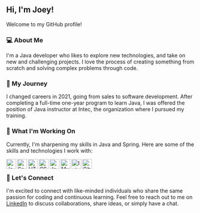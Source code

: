 ## Hi, I'm Joey!

Welcome to my GitHub profile!

### 💻 About Me
I'm a Java developer who likes to explore new technologies, and take on new and challenging projects. I love the process of creating something from scratch and solving complex problems through code.

### 🚀 My Journey
I changed careers in 2021, going from sales to software development. After completing a full-time one-year program to learn Java, I was offered the position of Java instructor at Intec, the organization where I pursued my training. 

### 🔭 What I'm Working On
Currently, I'm sharpening my skills in Java and Spring.
Here are some of the skills and technologies I work with:

<img align="left" alt="Java" width="26px" src="https://img.icons8.com/color/48/000000/java-coffee-cup-logo--v1.png" />
<img align="left" alt="Spring" width="26px" src="https://img.icons8.com/color/48/000000/spring-logo.png" />
<img align="left" alt="HTML5" width="26px" src="https://img.icons8.com/color/48/000000/html-5--v1.png" />
<img align="left" alt="CSS3" width="26px" src="https://img.icons8.com/color/48/000000/css3.png" />
<img align="left" alt="JavaScript" width="26px" src="https://img.icons8.com/color/48/000000/javascript--v1.png" />
<img align="left" alt="MySQL" width="26px" src="https://img.icons8.com/color/48/000000/mysql-logo.png" />
<img align="left" alt="IntelliJ IDEA" width="26px" src="https://img.icons8.com/color/48/000000/intellij-idea.png" />
<img align="left" alt="Git" width="26px" src="https://img.icons8.com/color/48/000000/git.png" />

<br> <!-- Add this line break -->

### 🤝 Let's Connect
I'm excited to connect with like-minded individuals who share the same passion for coding and continuous learning. Feel free to reach out to me on [LinkedIn](https://www.linkedin.com/in/joeydekort/) to discuss collaborations, share ideas, or simply have a chat.
